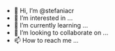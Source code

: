 - 👋 Hi, I’m @stefaniacr
- 👀 I’m interested in ...
- 🌱 I’m currently learning ...
- 💞️ I’m looking to collaborate on ...
- 📫 How to reach me ...

<!---
stefaniacr/stefaniacr is a ✨ special ✨ repository because its `README.md` (this file) appears on your GitHub profile.
You can click the Preview link to take a look at your changes.
--->

